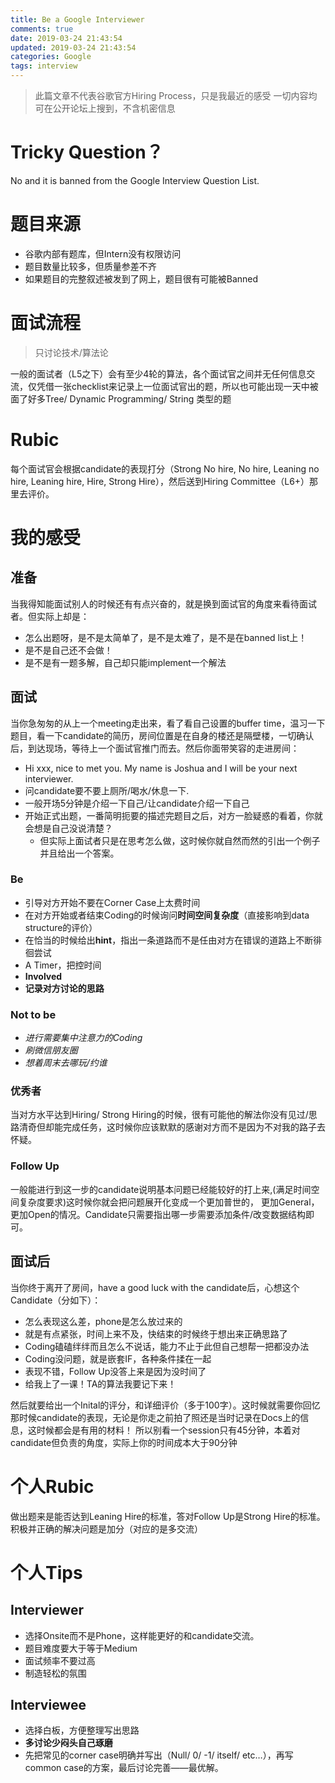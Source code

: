 ```yaml
---
title: Be a Google Interviewer
comments: true
date: 2019-03-24 21:43:54
updated: 2019-03-24 21:43:54
categories: Google
tags: interview
---
```


> 此篇文章不代表谷歌官方Hiring Process，只是我最近的感受
> 一切内容均可在公开论坛上搜到，不含机密信息

# Tricky Question？
No and it is banned from the Google Interview Question List.

# 题目来源

* 谷歌内部有题库，但Intern没有权限访问
* 题目数量比较多，但质量参差不齐
* 如果题目的完整叙述被发到了网上，题目很有可能被Banned

# 面试流程

> 只讨论技术/算法论

一般的面试者（L5之下）会有至少4轮的算法，各个面试官之间并无任何信息交流，仅凭借一张checklist来记录上一位面试官出的题，所以也可能出现一天中被面了好多Tree/ Dynamic Programming/ String 类型的题

# Rubic

每个面试官会根据candidate的表现打分（Strong No hire, No hire, Leaning no hire, Leaning hire, Hire, Strong Hire），然后送到Hiring Committee（L6+）那里去评价。

# 我的感受

<!--more-->

## 准备

当我得知能面试别人的时候还有有点兴奋的，就是换到面试官的角度来看待面试者。但实际上却是：

* 怎么出题呀，是不是太简单了，是不是太难了，是不是在banned list上！
* 是不是自己还不会做！
* 是不是有一题多解，自己却只能implement一个解法

## 面试

当你急匆匆的从上一个meeting走出来，看了看自己设置的buffer time，温习一下题目，看一下candidate的简历，房间位置是在自身的楼还是隔壁楼，一切确认后，到达现场，等待上一个面试官推门而去。然后你面带笑容的走进房间：

* Hi xxx, nice to met you. My name is Joshua and I will be your next interviewer.
* 问candidate要不要上厕所/喝水/休息一下.
* 一般开场5分钟是介绍一下自己/让candidate介绍一下自己
* 开始正式出题，一番简明扼要的描述完题目之后，对方一脸疑惑的看着，你就会想是自己没说清楚？
	* 但实际上面试者只是在思考怎么做，这时候你就自然而然的引出一个例子并且给出一个答案。

### Be
* 引导对方开始不要在Corner Case上太费时间
* 在对方开始或者结束Coding的时候询问**时间空间复杂度**（直接影响到data structure的评价）
* 在恰当的时候给出**hint**，指出一条道路而不是任由对方在错误的道路上不断徘徊尝试
* A Timer，把控时间
* **Involved**
* **记录对方讨论的思路**

### Not to be
* *进行需要集中注意力的Coding*
* *刷微信朋友圈*
* *想着周末去哪玩/约谁*

### 优秀者

当对方水平达到Hiring/ Strong Hiring的时候，很有可能他的解法你没有见过/思路清奇但却能完成任务，这时候你应该默默的感谢对方而不是因为不对我的路子去怀疑。

### Follow Up

一般能进行到这一步的candidate说明基本问题已经能较好的打上来,(满足时间空间复杂度要求)这时候你就会把问题展开化变成一个更加普世的， 更加General， 更加Open的情况。Candidate只需要指出哪一步需要添加条件/改变数据结构即可。

## 面试后
当你终于离开了房间，have a good luck with the candidate后，心想这个Candidate（分如下）：

* 怎么表现这么差，phone是怎么放过来的
* 就是有点紧张，时间上来不及，快结束的时候终于想出来正确思路了
* Coding磕磕绊绊而且怎么不说话，能力不止于此但自己想帮一把都没办法
* Coding没问题，就是嵌套IF，各种条件揉在一起
* 表现不错，Follow Up没答上来是因为没时间了
* 给我上了一课！TA的算法我要记下来！

然后就要给出一个Inital的评分，和详细评价（多于100字）。这时候就需要你回忆那时候candidate的表现，无论是你走之前拍了照还是当时记录在Docs上的信息，这时候都会是有用的材料！
所以别看一个session只有45分钟，本着对candidate但负责的角度，实际上你的时间成本大于90分钟

# 个人Rubic
做出题来是能否达到Leaning Hire的标准，答对Follow Up是Strong Hire的标准。积极并正确的解决问题是加分（对应的是多交流）

# 个人Tips
## Interviewer

* 选择Onsite而不是Phone，这样能更好的和candidate交流。
* 题目难度要大于等于Medium
* 面试频率不要过高
* 制造轻松的氛围

## Interviewee

* 选择白板，方便整理写出思路
* **多讨论少闷头自己琢磨**
* 先把常见的corner case明确并写出（Null/ 0/ -1/ itself/ etc…），再写common case的方案，最后讨论完善——最优解。